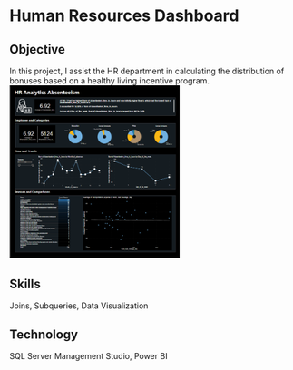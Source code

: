 <h1>Human Resources Dashboard</h1>

<h2>Objective</h2>
In this project, I assist the HR department in calculating the distribution of bonuses based on a healthy living incentive program.

<img src="https://github.com/Sunny-Lai/HRDashboard/blob/main/HRDashboard.png" width="300">

<h2>Skills</h2>
Joins, Subqueries, Data Visualization

<h2>Technology</h2>
SQL Server Management Studio, Power BI
